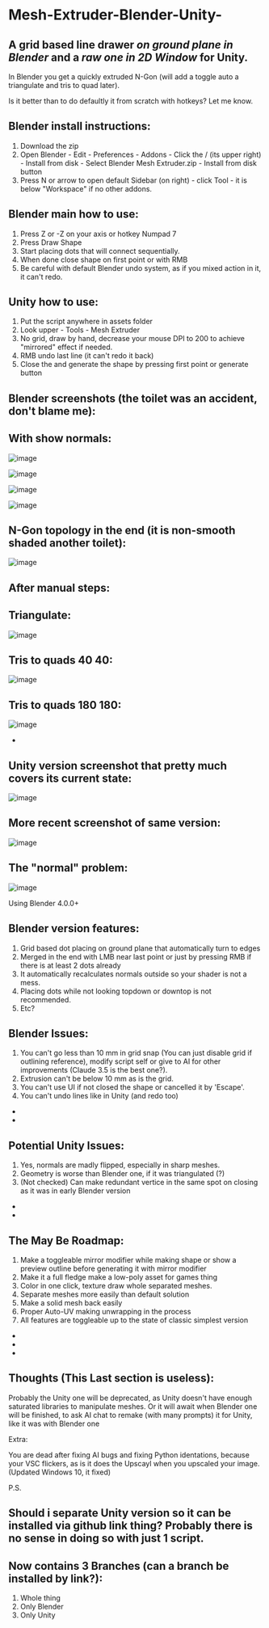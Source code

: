 # Mesh-Extruder-Blender-Unity-
A grid based line drawer *on ground plane in Blender* and a *raw one in 2D Window* for Unity.
-

In Blender you get a quickly extruded N-Gon (will add a toggle auto a triangulate and tris to quad later).

Is it better than to do defaultly it from scratch with hotkeys? Let me know.


Blender install instructions:
-
1. Download the zip
2. Open Blender - Edit - Preferences - Addons - Click the \/ (its upper right) - Install from disk - Select Blender Mesh Extruder.zip - Install from disk button
3. Press N or arrow to open default Sidebar (on right) - click Tool - it is below "Workspace" if no other addons.

Blender main how to use:
-
1. Press Z or -Z on your axis or hotkey Numpad 7
2. Press Draw Shape
3. Start placing dots that will connect sequentially.
4. When done close shape on first point or with RMB
5. Be careful with default Blender undo system, as if you mixed action in it, it can't redo.


Unity how to use:
-
1. Put the script anywhere in assets folder
2. Look upper - Tools - Mesh Extruder
3. No grid, draw by hand, decrease your mouse DPI to 200 to achieve "mirrored" effect if needed.
4. RMB undo last line (it can't redo it back)
5. Close the and generate the shape by pressing first point or generate button

Blender screenshots (the toilet was an accident, don't blame me):
-

With show normals:
-
![image](https://github.com/user-attachments/assets/7d8e3fbd-27de-4878-933d-d6177df96494)

![image](https://github.com/user-attachments/assets/47a36db9-1227-4371-94f6-fdc9d402768a)

![image](https://github.com/user-attachments/assets/5a676bec-93c8-436a-8dfe-dbd212ecdcdd)

![image](https://github.com/user-attachments/assets/2152ae94-229c-4dfb-a707-31dae9172805)


N-Gon topology in the end (it is non-smooth shaded another toilet):
-
![image](https://github.com/user-attachments/assets/216179f3-cd2b-47ea-97d6-9fcb07305f62)

After manual steps:
-

Triangulate:
-
![image](https://github.com/user-attachments/assets/4fa38311-ebb0-4f13-809b-920a50026946)

Tris to quads 40 40:
-
![image](https://github.com/user-attachments/assets/837db4d1-a194-4931-a0a8-8f41f894db89)

Tris to quads 180 180:
-
![image](https://github.com/user-attachments/assets/a8d007e0-ac85-4276-806b-8ac11be5e253)

-

Unity version screenshot that pretty much covers its current state:
-

![image](https://github.com/user-attachments/assets/dd4ba2c3-4421-4d66-a031-aa04d5dc2d61)

More recent screenshot of same version:
-
![image](https://github.com/user-attachments/assets/d825bb8d-eb41-48eb-908a-199a8ef31fa7)

The "normal" problem:
-
![image](https://github.com/user-attachments/assets/53a15831-030a-4046-a581-f17b9f23eb88)





Using Blender 4.0.0+

Blender version features:
-
1. Grid based dot placing on ground plane that automatically turn to edges
2. Merged in the end with LMB near last point or just by pressing RMB if there is at least 2 dots already
3. It automatically recalculates normals outside so your shader is not a mess.
4. Placing dots while not looking topdown or downtop is not recommended.
5. Etc?

Blender Issues:
-
1. You can't go less than 10 mm in grid snap (You can just disable grid if outlining reference), modify script self or give to AI for other improvements (Claude 3.5 is the best one?).
2. Extrusion can't be below 10 mm as is the grid.
3. You can't use UI if not closed the shape or cancelled it by 'Escape'.
4. You can't undo lines like in Unity (and redo too)

-
-

Potential Unity Issues:
-
1. Yes, normals are madly flipped, especially in sharp meshes.
2. Geometry is worse than Blender one, if it was triangulated (?)
3. (Not checked) Can make redundant vertice in the same spot on closing as it was in early Blender version

-
-

The May Be Roadmap:
-
1. Make a toggleable mirror modifier while making shape or show a preview outline before generating it with mirror modifier
2. Make it a full fledge make a low-poly asset for games thing
3. Color in one click, texture draw whole separated meshes.
4. Separate meshes more easily than default solution
5. Make a solid mesh back easily
6. Proper Auto-UV making unwrapping in the process
7. All features are toggleable up to the state of classic simplest version

-
-
-

Thoughts (This Last section is useless):
-
Probably the Unity one will be deprecated, as Unity doesn't have enough saturated libraries to manipulate meshes.
Or it will await when Blender one will be finished, to ask AI chat to remake (with many prompts) it for Unity, like it was with Blender one










Extra:

You are dead after fixing AI bugs and fixing Python identations, because your VSC flickers, as is it does the Upscayl when you upscaled your image. (Updated Windows 10, it fixed)

P.S.

Should i separate Unity version so it can be installed via github link thing? Probably there is no sense in doing so with just 1 script.
-
Now contains 3 Branches (can a branch be installed by link?):
-
1. Whole thing
2. Only Blender
3. Only Unity
